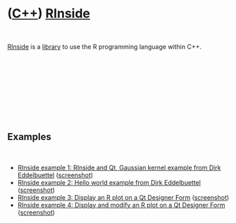 



 

 

 

 

 

([C++](Cpp.md)) [RInside](CppRinside.md)
==========================================

 

[RInside](CppRinside.md) is a [library](CppLibrary.md) to use the R
programming language within C++.

 

 

 

 

 

Examples
--------

 

-   [RInside example 1: RInside and Qt, Gaussian kernel example from
    Dirk Eddelbuettel](CppRinsideExample1.md)
    ([screenshot](CppRinsideExample1.png))
-   [RInside example 2: Hello world example from Dirk
    Eddelbuettel](CppRinsideExample2.md)
    ([screenshot](CppRinsideExample2.png))
-   [RInside example 3: Display an R plot on a Qt Designer
    Form](CppRinsideExample3.md) ([screenshot](CppRinsideExample3.png))
-   [RInside example 4: Display and modify an R plot on a Qt Designer
    Form](CppRinsideExample4.md) ([screenshot](CppRinsideExample4.png))

 

 

 

 

 





 



